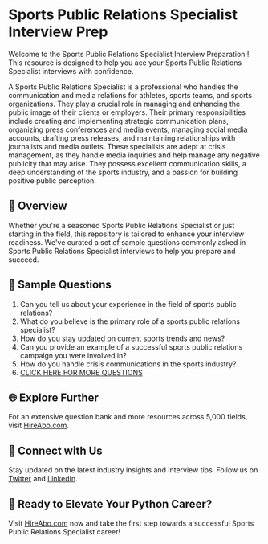 # Sports Public Relations Specialist Interview Prep

Welcome to the Sports Public Relations Specialist Interview Preparation ! This resource is designed to help you ace your Sports Public Relations Specialist interviews with confidence.

A Sports Public Relations Specialist is a professional who handles the communication and media relations for athletes, sports teams, and sports organizations. They play a crucial role in managing and enhancing the public image of their clients or employers. Their primary responsibilities include creating and implementing strategic communication plans, organizing press conferences and media events, managing social media accounts, drafting press releases, and maintaining relationships with journalists and media outlets. These specialists are adept at crisis management, as they handle media inquiries and help manage any negative publicity that may arise. They possess excellent communication skills, a deep understanding of the sports industry, and a passion for building positive public perception.

## 🚀 Overview

Whether you're a seasoned Sports Public Relations Specialist or just starting in the field, this repository is tailored to enhance your interview readiness. We've curated a set of sample questions commonly asked in Sports Public Relations Specialist interviews to help you prepare and succeed.

## 📝 Sample Questions

1. Can you tell us about your experience in the field of sports public relations?
2. What do you believe is the primary role of a sports public relations specialist?
3. How do you stay updated on current sports trends and news?
4. Can you provide an example of a successful sports public relations campaign you were involved in?
5. How do you handle crisis communications in the sports industry?
6. [CLICK HERE FOR MORE QUESTIONS](https://hireabo.com/job/15_2_4/Sports%20Public%20Relations%20Specialist)

## 🌐 Explore Further

For an extensive question bank and more resources across 5,000 fields, visit [HireAbo.com](https://www.hireabo.com).

## 📱 Connect with Us

Stay updated on the latest industry insights and interview tips. Follow us on [Twitter](https://twitter.com/hireabo) and [LinkedIn](https://www.linkedin.com/in/hire-abo-3609972a8/).

## 🚀 Ready to Elevate Your Python Career?

Visit [HireAbo.com](https://www.hireabo.com) now and take the first step towards a successful Sports Public Relations Specialist career!